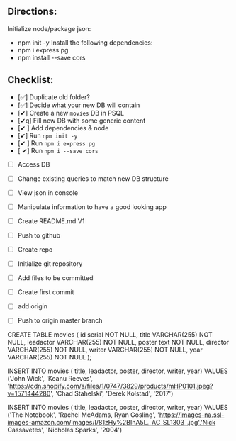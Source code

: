 
 
## Directions:
Initialize node/package json:
* npm init -y
Install the following dependencies:
* npm i express pg
* npm install --save cors
 
## Checklist:
* [✅] Duplicate old folder?
* [✅] Decide what your new DB will contain
* [✔] Create a new <code>movies</code> DB in PSQL
 * [✔q] Fill new DB with some generic content
* [✔ ] Add dependencies & node
 * [✔] Run <code>npm init -y</code>
 * [✔ ] Run <code>npm i express pg</code>
 * [ ✔] Run <code>npm i --save cors</code>
* [ ] Access DB 
 * [ ] Change existing queries to match new DB structure 
 * [ ] View json in console 
* [ ] Manipulate information to have a good looking app
* [ ] Create README.md V1
* [ ] Push to github
 * [ ] Create repo
 * [ ] Initialize git repository 
 * [ ] Add files to be committed
 * [ ] Create first commit
 * [ ] add origin
 * [ ] Push to origin master branch 


 CREATE TABLE movies (
    id serial NOT NULL,
    title VARCHAR(255) NOT NULL,
    leadactor VARCHAR(255) NOT NULL,
    poster text NOT NULL,
    director VARCHAR(255) NOT NULL,
    writer VARCHAR(255) NOT NULL,
    year VARCHAR(255) NOT NULL
);

INSERT INTO movies ( title, leadactor, poster, director, writer, year) 
VALUES ('John Wick', 'Keanu Reeves', 'https://cdn.shopify.com/s/files/1/0747/3829/products/mHP0101.jpeg?v=1571444280', 'Chad Stahelski', 'Derek Kolstad', '2017')

INSERT INTO movies ( title, leadactor, poster, director, writer, year) 
VALUES ('The Notebook', 'Rachel McAdams, Ryan Gosling', 'https://images-na.ssl-images-amazon.com/images/I/81zHy%2BInA5L._AC_SL1303_.jpg','Nick Cassavetes', 'Nicholas Sparks', '2004')